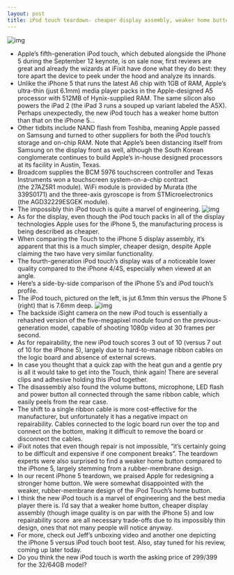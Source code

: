 ```yaml
---
layout: post
title: iPod touch teardown- cheaper display assembly, weaker home button, low repairability
---
```

![img](http://media.idownloadblog.com/wp-content/uploads/2012/10/iPod-touch-5G-teardown-iFixit-002.jpg)
* Apple’s fifth-generation iPod touch, which debuted alongside the iPhone 5 during the September 12 keynote, is on sale now, first reviews are great and already the wizards at iFixit have done what they do best: they tore apart the device to peek under the hood and analyze its innards.
* Unlike the iPhone 5 that runs the latest A6 chip with 1GB of RAM, Apple’s ultra-thin (just 6.1mm) media player packs in the Apple-designed A5 processor with 512MB of Hynix-supplied RAM. The same silicon also powers the iPad 2 (the iPad 3 runs a souped up variant labeled the A5X). Perhaps unexpectedly, the new iPod touch has a weaker home button than that on the iPhone 5…
* Other tidbits include NAND flash from Toshiba, meaning Apple passed on Samsung and turned to other suppliers for both the iPod touch’s storage and on-chip RAM. Note that Apple’s been distancing itself from Samsung on the display front as well, although the South Korean conglomerate continues to build Apple’s in-house designed processors at its facility in Austin, Texas.
* Broadcom supplies the BCM 5976 touchscreen controller and Texas Instruments won a touchscreen system-on-a-chip contract (the 27AZ5R1 module). WiFi module is provided by Murata (the 339S0171) and the three-axis gyroscope is from STMicroelectronics (the AGD32229ESGEK module).
* The impossibly thin iPod touch is quite a marvel of engineering.
![img](http://media.idownloadblog.com/wp-content/uploads/2012/10/iPod-touch-5G-teardown-iFixit-001.jpg)
* As for the display, even though the iPod touch packs in all of the display technologies Apple uses for the iPhone 5, the manufacturing process is being described as cheaper.
* When comparing the Touch to the iPhone 5 display assembly, it’s apparent that this is a much simpler, cheaper design, despite Apple claiming the two have very similar functionality.
* The fourth-generation iPod touch’s display was of a noticeable lower quality compared to the iPhone 4/4S, especially when viewed at an angle.
* Here’s a side-by-side comparison of the iPhone 5’s and iPod touch’s profile.
* The iPod touch, pictured on the left, is jut 6.1mm thin versus the iPhone 5 (right) that is 7.6mm deep.
![img](http://media.idownloadblog.com/wp-content/uploads/2012/10/iPod-touch-5G-teardown-iFixit-003.jpg)
* The backside iSight camera on the new iPod touch is essentially a rehashed version of the five-megapixel module found on the previous-generation model, capable of shooting 1080p video at 30 frames per second.
* As for repairability, the new iPod touch scores 3 out of 10 (versus 7 out of 10 for the iPhone 5), largely due to hard-to-manage ribbon cables on the logic board and absence of external screws.
* In case you thought that a quick zap with the heat gun and a gentle pry is all it would take to get into the Touch, think again! There are several clips and adhesive holding this iPod together.
* The disassembly also found the volume buttons, microphone, LED flash and power button all connected through the same ribbon cable, which easily peels from the rear case.
* The shift to a single ribbon cable is more cost-effective for the manufacturer, but unfortunately it has a negative impact on repairability. Cables connected to the logic board run over the top and connect on the bottom, making it difficult to remove the board or disconnect the cables.
* iFixit notes that even though repair is not impossible, “it’s certainly going to be difficult and expensive if one component breaks”. The teardown experts were also surprised to find a weaker home button compared to the iPhone 5, largely stemming from a rubber-membrane design.
* In our recent iPhone 5 teardown, we praised Apple for redesigning a stronger home button. We were somewhat disappointed with the weaker, rubber-membrane design of the iPod Touch’s home button.
* I think the new iPod touch is a marvel of engineering and the best media player there is. I’d say that a weaker home button, cheaper display assembly (though image quality is on par with the iPhone 5) and low repairability score  are all necessary trade-offs due to its impossibly thin design, ones that not many people will notice anyway.
* For more, check out Jeff’s unboxing video and another one depicting the iPhone 5 versus iPod touch boot test. Also, stay tuned for his review, coming up later today.
* Do you think the new iPod touch is worth the asking price of $299/$399 for the 32/64GB model?

